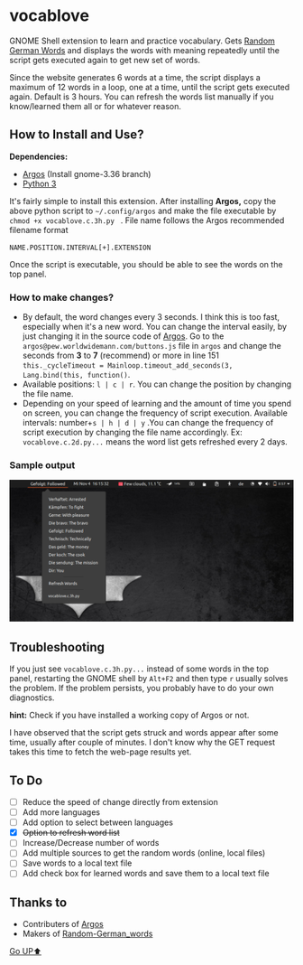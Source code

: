 # vocablove

GNOME Shell extension to learn and practice vocabulary. Gets [Random German Words](https://www.bestrandoms.com/random-german-words) and displays the words with meaning repeatedly until the script gets executed again to get new set of words.

Since the website generates 6 words at a time, the script displays a maximum of 12 words in a loop, one at a time, until the script gets executed again. Default is 3 hours. You can refresh the words list manually if you know/learned them all or for whatever reason.

## How to Install and Use?

**Dependencies:**

* [Argos](https://github.com/rammie/argos/tree/gnome-3.36) (Install gnome-3.36 branch)
* [Python 3](https://www.python.org/)

It's fairly simple to install this extension. After installing **Argos,**  copy the above python script to `~/.config/argos` and make the file executable by `chmod +x vocablove.c.3h.py ` . File name follows the Argos recommended filename format 

```
NAME.POSITION.INTERVAL[+].EXTENSION
```

Once the script is executable, you should be able to see the words on the top panel.

### How to make changes?

+ By default, the word changes every 3 seconds. I think this is too fast, especially when it's a new word. You can change the interval easily, by just changing it in the source code of [Argos](https://github.com/rammie/argos/tree/gnome-3.36). Go to the `argos@pew.worldwidemann.com/buttons.js` file in `argos` and change the seconds from **3** to **7** (recommend) or more in line 151 `this._cycleTimeout = Mainloop.timeout_add_seconds(3, Lang.bind(this, function()`.
+ Available positions: `l | c | r`. You can change the position by changing the file name.
+ Depending on your speed of learning and the amount of time you spend on screen, you can change the frequency of script execution. Available intervals:  number+`s | h | d | y` .You can change the frequency of script execution by changing the file name accordingly. Ex: `vocablove.c.2d.py...`  means the word list gets refreshed every 2 days.

### Sample output

![Sample ouut](sample_result.png)

## Troubleshooting

If you just see `vocablove.c.3h.py...`  instead of some words in the top panel, restarting the GNOME shell by `Alt+F2` and then type `r` usually solves the problem. If the problem persists, you probably have to do your own diagnostics. 

**hint:** Check if you have installed a working copy of Argos or not.

I have observed that the script gets struck and words appear after some time, usually after couple of minutes. I don't know why the GET request takes this time to fetch the web-page results yet.

## To Do

- [ ] Reduce the speed of change directly from extension
- [ ] Add more languages
- [ ] Add option to select between languages
- [x] ~~Option to refresh word list~~
- [ ] Increase/Decrease number of words
- [ ] Add multiple sources to get the random words (online, local files)
- [ ] Save words to a local text file
- [ ] Add check box for learned words and save them to a local text file

## Thanks to

* Contributers of [Argos](https://github.com/rammie/argos/tree/gnome-3.36)
* Makers of [Random-German_words](https://www.bestrandoms.com/random-german-words)

[Go UP⬆️](#toc)

